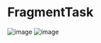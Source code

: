 # FragmentTask
![image](https://github.com/user-attachments/assets/dd1f2644-3105-4936-9af5-2def1580ee3c)
![image](https://github.com/user-attachments/assets/592f793c-ab0b-4057-a220-a7438519a592)


